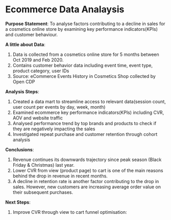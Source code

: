# Ecommerce Data Analaysis
**Purpose Statement**: To analyse factors contributing to a decline in sales for a cosmetics online store by examining key performance indicators(KPIs) and customer behaviour.

**A little about Data**: 
1. Data is collected from a cosmetics online store for 5 months between Oct 2019 and Feb 2020.
2. Contains customer behavior data including event time, event type, product category, user IDs
3. Source: eCommerce Events History in Cosmetics Shop collected by Open CDP

**Analysis Steps**:
1. Created a data mart to streamline access to relevant data(session count, user count per events by day, week, month)
2. Examined ecommerce key performance indicators(KPIs) including CVR, AOV and website traffic
3. Analysed performance trend by top brands and products to check if they are negatively impacting the sales
4. Investigated repeat purchase and customer retention through cohort analysis

**Conclusions**:
1. Revenue continues its downwards trajectory since peak season (Black Friday & Christmas) last year.
2. Lower CVR from view (product page) to cart is one of the main reasons behind the drop in revenue in recent months.
3. A decline in retention rate is another factor contributing to the drop in sales. However, new customers are increasing average order value on their subsequent purchases.

**Next Steps**:
1. Improve CVR through view to cart funnel optimisation:
